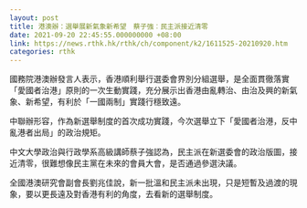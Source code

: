 ```yaml
---
layout: post
title: 港澳辦：選舉展新氣象新希望　蔡子強︰民主派接近清零
date: 2021-09-20 22:45:55.000000000 +08:00
link: https://news.rthk.hk/rthk/ch/component/k2/1611525-20210920.htm
categories: rthk
---
```


國務院港澳辦發言人表示，香港順利舉行選委會界別分組選舉，是全面貫徹落實「愛國者治港」原則的一次生動實踐，充分展示出香港由亂轉治、由治及興的新氣象、新希望，有利於「一國兩制」實踐行穩致遠。

中聯辦形容，作為新選舉制度的首次成功實踐，今次選舉立下「愛國者治港，反中亂港者出局」的政治規矩。

中文大學政治與行政學系高級講師蔡子強認為，民主派在新選委會的政治版圖，接近清零，很難想像民主黨在未來的會員大會，是否通過參選決議。

全國港澳研究會副會長劉兆佳說，新一批溫和民主派未出現，只是短暫及過渡的現象，要以更長遠及對香港有利的角度，去看新的選舉制度。
